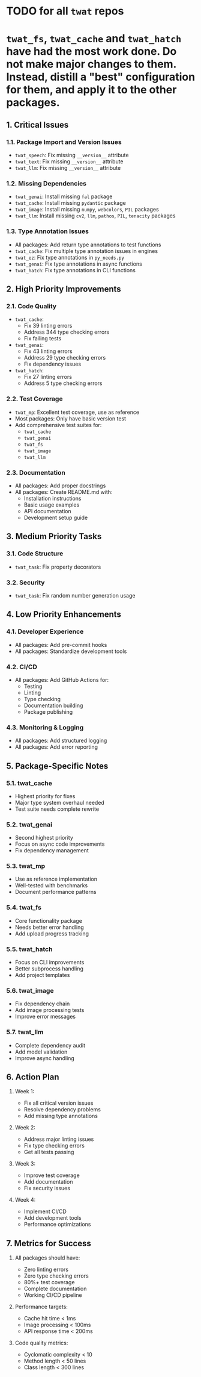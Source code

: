 # TODO for all `twat` repos

# `twat_fs`, `twat_cache` and `twat_hatch` have had the most work done. Do not make major changes to them. Instead, distill a "best" configuration for them, and apply it to the other packages.

## 1. Critical Issues

### 1.1. Package Import and Version Issues

* `twat_speech`: Fix missing `__version__` attribute
* `twat_text`: Fix missing `__version__` attribute
* `twat_llm`: Fix missing `__version__` attribute

### 1.2. Missing Dependencies

* `twat_genai`: Install missing `fal` package
* `twat_cache`: Install missing `pydantic` package
* `twat_image`: Install missing `numpy`,  `webcolors`,  `PIL` packages
* `twat_llm`: Install missing `cv2`,  `llm`,  `pathos`,  `PIL`,  `tenacity` packages

### 1.3. Type Annotation Issues

* All packages: Add return type annotations to test functions
* `twat_cache`: Fix multiple type annotation issues in engines
* `twat_ez`: Fix type annotations in `py_needs.py`
* `twat_genai`: Fix type annotations in async functions
* `twat_hatch`: Fix type annotations in CLI functions

## 2. High Priority Improvements

### 2.1. Code Quality

* `twat_cache`: 
  + Fix 39 linting errors
  + Address 344 type checking errors
  + Fix failing tests
* `twat_genai`:
  + Fix 43 linting errors
  + Address 29 type checking errors
  + Fix dependency issues
* `twat_hatch`:
  + Fix 27 linting errors
  + Address 5 type checking errors

### 2.2. Test Coverage

* `twat_mp`: Excellent test coverage, use as reference
* Most packages: Only have basic version test
* Add comprehensive test suites for:
  + `twat_cache`
  + `twat_genai`
  + `twat_fs`
  + `twat_image`
  + `twat_llm`

### 2.3. Documentation

* All packages: Add proper docstrings
* All packages: Create README.md with:
  + Installation instructions
  + Basic usage examples
  + API documentation
  + Development setup guide

## 3. Medium Priority Tasks

### 3.1. Code Structure

* `twat_task`: Fix property decorators

### 3.2. Security

* `twat_task`: Fix random number generation usage


## 4. Low Priority Enhancements

### 4.1. Developer Experience

* All packages: Add pre-commit hooks
* All packages: Standardize development tools

### 4.2. CI/CD

* All packages: Add GitHub Actions for:
  + Testing
  + Linting
  + Type checking
  + Documentation building
  + Package publishing

### 4.3. Monitoring & Logging

* All packages: Add structured logging
* All packages: Add error reporting

## 5. Package-Specific Notes

### 5.1. twat_cache

* Highest priority for fixes
* Major type system overhaul needed
* Test suite needs complete rewrite

### 5.2. twat_genai

* Second highest priority
* Focus on async code improvements
* Fix dependency management

### 5.3. twat_mp

* Use as reference implementation
* Well-tested with benchmarks
* Document performance patterns

### 5.4. twat_fs

* Core functionality package
* Needs better error handling
* Add upload progress tracking

### 5.5. twat_hatch

* Focus on CLI improvements
* Better subprocess handling
* Add project templates

### 5.6. twat_image

* Fix dependency chain
* Add image processing tests
* Improve error messages

### 5.7. twat_llm

* Complete dependency audit
* Add model validation
* Improve async handling

## 6. Action Plan

1. Week 1:
   - Fix all critical version issues
   - Resolve dependency problems
   - Add missing type annotations

2. Week 2:
   - Address major linting issues
   - Fix type checking errors
   - Get all tests passing

3. Week 3:
   - Improve test coverage
   - Add documentation
   - Fix security issues

4. Week 4:
   - Implement CI/CD
   - Add development tools
   - Performance optimizations

## 7. Metrics for Success

1. All packages should have:
   - Zero linting errors
   - Zero type checking errors
   - 80%+ test coverage
   - Complete documentation
   - Working CI/CD pipeline

2. Performance targets:
   - Cache hit time < 1ms
   - Image processing < 100ms
   - API response time < 200ms

3. Code quality metrics:
   - Cyclomatic complexity < 10
   - Method length < 50 lines
   - Class length < 300 lines

